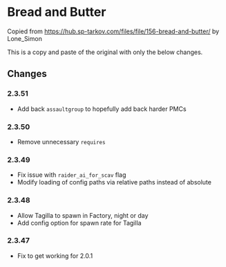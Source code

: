 # Bread and Butter

Copied from https://hub.sp-tarkov.com/files/file/156-bread-and-butter/ by Lone_Simon

This is a copy and paste of the original with only the below changes.

## Changes
### 2.3.51
* Add back `assaultgroup` to hopefully add back harder PMCs
### 2.3.50
* Remove unnecessary `requires`
### 2.3.49
* Fix issue with `raider_ai_for_scav` flag
* Modify loading of config paths via relative paths instead of absolute
### 2.3.48
* Allow Tagilla to spawn in Factory, night or day
* Add config option for spawn rate for Tagilla
### 2.3.47
* Fix to get working for 2.0.1
